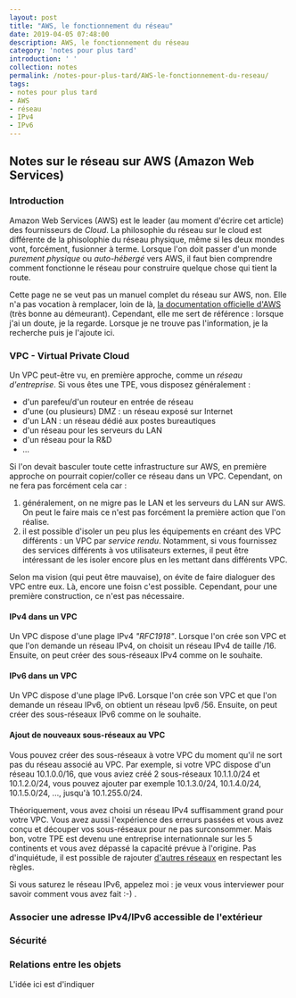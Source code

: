 ```yaml
---
layout: post
title: "AWS, le fonctionnement du réseau"
date: 2019-04-05 07:48:00
description: AWS, le fonctionnement du réseau
category: 'notes pour plus tard'
introduction: ' '
collection: notes
permalink: /notes-pour-plus-tard/AWS-le-fonctionnement-du-reseau/
tags:
- notes pour plus tard
- AWS
- réseau
- IPv4
- IPv6
---
```


## Notes sur le réseau sur AWS (Amazon Web Services)

### Introduction
Amazon Web Services (AWS) est le leader (au moment d'écrire cet article) des fournisseurs de _Cloud_. La philosophie du réseau sur le cloud est différente de la phisolophie du réseau physique, même si les deux mondes vont, forcément, fusionner à terme. Lorsque l'on doit passer d'un monde _purement physique_ ou _auto-hébergé_ vers AWS, il faut bien comprendre comment fonctionne le réseau pour construire quelque chose qui tient la route.

Cette page ne se veut pas un manuel complet du réseau sur AWS, non. Elle n'a pas vocation à remplacer, loin de là, [la documentation officielle d'AWS](https://docs.aws.amazon.com/fr_fr/vpc/latest/userguide/what-is-amazon-vpc.html) (très bonne au démeurant). Cependant, elle me sert de référence : lorsque j'ai un doute, je la regarde. Lorsque je ne trouve pas l'information, je la recherche puis je l'ajoute ici.

### VPC - Virtual Private Cloud
Un VPC peut-être vu, en première approche, comme un _réseau d'entreprise_. Si vous êtes une TPE, vous disposez généralement :
- d'un parefeu/d'un routeur en entrée de réseau
- d'une (ou plusieurs) DMZ : un réseau exposé sur Internet
- d'un LAN : un réseau dédié aux postes bureautiques
- d'un réseau pour les serveurs du LAN
- d'un réseau pour la R&D
- ...

Si l'on devait basculer toute cette infrastructure sur AWS, en première approche on pourrait copier/coller ce réseau dans un VPC. Cependant, on ne fera pas forcément cela car :
1. généralement, on ne migre pas le LAN et les serveurs du LAN sur AWS. On peut le faire mais ce n'est pas forcément la première action que l'on réalise.
1. il est possible d'isoler un peu plus les équipements en créant des VPC différents : un VPC par _service rendu_. Notamment, si vous fournissez des services différents à vos utilisateurs externes, il peut être intéressant de les isoler encore plus en les mettant dans différents VPC.

Selon ma vision (qui peut être mauvaise), on évite de faire dialoguer des VPC entre eux. Là, encore une foisn c'est possible. Cependant, pour une première construction, ce n'est pas nécessaire.

#### IPv4 dans un VPC
Un VPC dispose d'une plage IPv4 _"RFC1918"_. Lorsque l'on crée son VPC et que l'on demande un réseau IPv4, on choisit un réseau IPv4 de taille /16. Ensuite, on peut créer des sous-réseaux IPv4 comme on le souhaite.

#### IPv6 dans un VPC
Un VPC dispose d'une plage IPv6. Lorsque l'on crée son VPC et que l'on demande un réseau IPv6, on obtient un réseau Ipv6 /56. Ensuite, on peut créer des sous-réseaux IPv6 comme on le souhaite.

#### Ajout de nouveaux sous-réseaux au VPC
Vous pouvez créer des sous-réseaux à votre VPC du moment qu'il ne sort pas du réseau associé au VPC. Par exemple, si votre VPC dispose d'un réseau 10.1.0.0/16, que vous aviez créé 2 sous-réseaux 10.1.1.0/24 et 10.1.2.0/24, vous pouvez ajouter par exemple 10.1.3.0/24, 10.1.4.0/24, 10.1.5.0/24, ..., jusqu'à 10.1.255.0/24.

Théoriquement, vous avez choisi un réseau IPv4 suffisamment grand pour votre VPC. Vous avez aussi l'expérience des erreurs passées et vous avez conçu et découper vos sous-réseaux pour ne pas surconsommer. Mais bon, votre TPE est devenu une entreprise internationnale sur les 5 continents et vous avez dépassé la capacité prévue à l'origine. Pas d'inquiétude, il est possible de rajouter [d'autres réseaux](https://docs.aws.amazon.com/fr_fr/vpc/latest/userguide/VPC_Subnets.html#vpc-resize) en respectant les règles.

Si vous saturez le réseau IPv6, appelez moi : je veux vous interviewer pour savoir comment vous avez fait :-) .


### Associer une adresse IPv4/IPv6 accessible de l'extérieur



### Sécurité


### Relations entre les objets
L'idée ici est d'indiquer 
